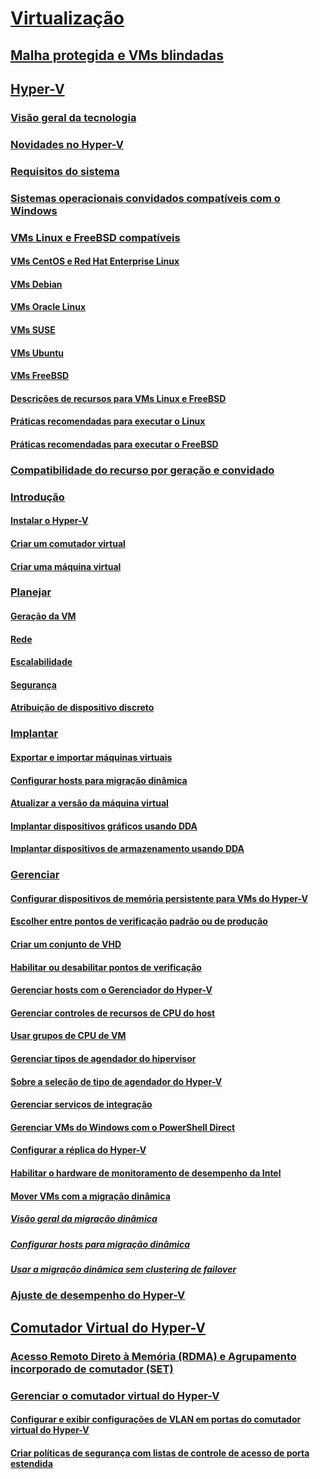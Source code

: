 # [Virtualização](virtualization.md)

## [Malha protegida e VMs blindadas](../security/guarded-fabric-shielded-vm/guarded-fabric-and-shielded-vms-top-node.md)

## [Hyper-V](hyper-v/Hyper-V-on-Windows-Server.md)
### [Visão geral da tecnologia](hyper-v/Hyper-V-Technology-Overview.md)
### [Novidades no Hyper-V](hyper-v/What-s-new-in-Hyper-V-on-Windows.md)
### [Requisitos do sistema](hyper-v/System-requirements-for-Hyper-V-on-Windows.md)
### [Sistemas operacionais convidados compatíveis com o Windows](hyper-v/Supported-Windows-guest-operating-systems-for-Hyper-V-on-Windows.md)
### [VMs Linux e FreeBSD compatíveis](hyper-v/Supported-Linux-and-FreeBSD-virtual-machines-for-Hyper-V-on-Windows.md)
#### [VMs CentOS e Red Hat Enterprise Linux](hyper-v/Supported-CentOS-and-Red-Hat-Enterprise-Linux-virtual-machines-on-Hyper-V.md)
#### [VMs Debian](hyper-v/Supported-Debian-virtual-machines-on-Hyper-V.md)
#### [VMs Oracle Linux](hyper-v/Supported-Oracle-Linux-virtual-machines-on-Hyper-V.md)
#### [VMs SUSE](hyper-v/Supported-SUSE-virtual-machines-on-Hyper-V.md)
#### [VMs Ubuntu](hyper-v/Supported-Ubuntu-virtual-machines-on-Hyper-V.md)
#### [VMs FreeBSD](hyper-v/Supported-FreeBSD-virtual-machines-on-Hyper-V.md)
#### [Descrições de recursos para VMs Linux e FreeBSD](hyper-v/Feature-Descriptions-for-Linux-and-FreeBSD-virtual-machines-on-Hyper-V.md)
#### [Práticas recomendadas para executar o Linux](hyper-v/Best-Practices-for-running-Linux-on-Hyper-V.md)
#### [Práticas recomendadas para executar o FreeBSD](hyper-v/Best-practices-for-running-FreeBSD-on-Hyper-V.md)
### [Compatibilidade do recurso por geração e convidado](hyper-v/Hyper-V-feature-compatibility-by-generation-and-guest.md)
### [Introdução](hyper-v/get-started/Get-started-with-Hyper-V-on-Windows.md)
#### [Instalar o Hyper-V](hyper-v/get-started/Install-the-Hyper-V-role-on-Windows-Server.md)
#### [Criar um comutador virtual](hyper-v/get-started/create-a-virtual-switch-for-Hyper-V-virtual-machines.md)
#### [Criar uma máquina virtual](hyper-v/get-started/create-a-virtual-machine-in-Hyper-V.md)
### [Planejar](hyper-v/plan/Plan-Hyper-V-on-Windows-Server.md)
#### [Geração da VM](hyper-v/plan/Should-I-create-a-generation-1-or-2-virtual-machine-in-Hyper-V.md)
#### [Rede](hyper-v/plan/plan-hyper-v-networking-in-windows-server.md)
#### [Escalabilidade](hyper-v/plan/plan-hyper-v-scalability-in-windows-server.md)
#### [Segurança](hyper-v/plan/plan-hyper-v-security-in-windows-server.md)
#### [Atribuição de dispositivo discreto](hyper-v/plan/plan-for-deploying-devices-using-discrete-device-assignment.md)
### [Implantar](hyper-v/deploy/Deploy-Hyper-V-on-Windows-Server.md)
#### [Exportar e importar máquinas virtuais](hyper-v/deploy/Export-and-import-virtual-machines.md)
#### [Configurar hosts para migração dinâmica](hyper-v/deploy/Set-up-hosts-for-live-migration-without-Failover-Clustering.md)
#### [Atualizar a versão da máquina virtual](hyper-v/deploy/Upgrade-virtual-machine-version-in-Hyper-V-on-Windows-or-Windows-Server.md)
#### [Implantar dispositivos gráficos usando DDA](hyper-v/deploy/deploying-graphics-devices-using-dda.md)
#### [Implantar dispositivos de armazenamento usando DDA](hyper-v/deploy/deploying-storage-devices-using-dda.md)

### [Gerenciar](hyper-v/manage/Manage-Hyper-V-on-Windows-Server.md)
#### [Configurar dispositivos de memória persistente para VMs do Hyper-V](hyper-v/manage/persistent-memory-cmdlets.md)
#### [Escolher entre pontos de verificação padrão ou de produção](hyper-v/manage/Choose-between-standard-or-production-checkpoints-in-Hyper-V.md)
#### [Criar um conjunto de VHD](hyper-v/manage/Create-VHDSet-file.md)
#### [Habilitar ou desabilitar pontos de verificação](hyper-v/manage/Enable-or-disable-checkpoints-in-Hyper-V.md)
#### [Gerenciar hosts com o Gerenciador do Hyper-V](hyper-v/manage/Remotely-manage-Hyper-V-hosts.md)
#### [Gerenciar controles de recursos de CPU do host](hyper-v/manage/manage-hyper-v-minroot-2016.md)
#### [Usar grupos de CPU de VM](hyper-v/manage/manage-hyper-v-cpugroups.md)
#### [Gerenciar tipos de agendador do hipervisor](hyper-v/manage/manage-hyper-v-scheduler-types.md)
#### [Sobre a seleção de tipo de agendador do Hyper-V](hyper-v/manage/about-hyper-v-scheduler-type-selection.md)
#### [Gerenciar serviços de integração](hyper-v/manage/Manage-Hyper-V-integration-services.md)
#### [Gerenciar VMs do Windows com o PowerShell Direct](hyper-v/manage/Manage-Windows-virtual-machines-with-powershell-direct.md)
#### [Configurar a réplica do Hyper-V](hyper-v/manage/Set-up-Hyper-V-Replica.md)
#### [Habilitar o hardware de monitoramento de desempenho da Intel](hyper-v/manage/Performance-Monitoring-Hardware.md)
#### [Mover VMs com a migração dinâmica](hyper-v/manage/Live-migration-overview.md)
##### [Visão geral da migração dinâmica](hyper-v/manage/Live-migration-overview.md)

##### [Configurar hosts para migração dinâmica](hyper-v/deploy/Set-up-hosts-for-live-migration-without-Failover-Clustering.md) 
##### [Usar a migração dinâmica sem clustering de failover](hyper-v/manage/Use-live-migration-without-Failover-Clustering-to-move-a-virtual-machine.md)


### [Ajuste de desempenho do Hyper-V](../administration/performance-tuning/role/hyper-v-server/index.md)
## [Comutador Virtual do Hyper-V](hyper-v-virtual-switch/Hyper-V-Virtual-Switch.md)
### [Acesso Remoto Direto à Memória (RDMA) e Agrupamento incorporado de comutador (SET)](hyper-v-virtual-switch/rdMA-and-Switch-Embedded-Teaming.md)
### [Gerenciar o comutador virtual do Hyper-V](hyper-v-virtual-switch/Manage-Hyper-V-Virtual-Switch.md)
#### [Configurar e exibir configurações de VLAN em portas do comutador virtual do Hyper-V](hyper-v-virtual-switch/Configure-and-View-VLAN-Settings-on-Hyper-V-Virtual-Switch-Ports.md)
#### [Criar políticas de segurança com listas de controle de acesso de porta estendida](hyper-v-virtual-switch/create-Security-Policies-with-extended-Port-Access-Control-lists.md)
